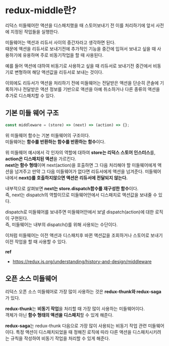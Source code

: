# redux-middle란?

리덕스 미들웨어란 액션을 디스패치했을 때 스토어보내기 전 이를 처리하기에 앞서 사전에 지정된 작업들을 실행한다.

미들웨어는 액션과 리듀서 사이의 중간자라고 생각하면 된다.  
때문에 액션을 리듀서로 보내기전에 추가적인 기능을 중간에 입혀서 보내고 싶을 때 사용하기에 유용하며 주로 비동기작업을 할 때 사용된다.

예를 들어 액션에 대하여 비동기로 사용하고 싶을 때 리듀서로 보내기전 중간에서 비동기로 변형하여 해당 액션값을 리듀서로 보내는 것이다.

이외에도 리듀서가 액션을 처리하기 전에 미들웨어는 전달받은 액션을 단순히 콘솔에 기록하거나 전달받은 액션 정보를 기반으로 액션을 아예 취소하거나 다른 종류의 액션을 추가로 디스패치할 수 있다.

## 기본 미들 웨어 구조

```js
const middleware = (store) => (next) => (action) => {};
```

위 미들웨어 함수는 기본 미들웨어의 구조이다.  
미들웨어는 **함수를 반환하는 함수를 반환하는 함수**이다.

위 미들웨어 예시에서 각 인자의 역할에 대하여 **store는 리덕스 스토어 인스터스**를, **action은 디스패치된 액션**을 가르킨다.  
 **next는 함수 형태**이며 next(action)을 호출하면 그 다음 처리해야 할 미들웨어에게 액션을 넘겨주고 만약 그 다음 미들웨어가 없다면 리듀서에게 액션을 넘겨준다.
미들웨어내에서 **next()를 호출하지않으면 액션은 리듀서에 전달되지 않는다.**

내부적으로 살펴보면 **next는 store.dispatch함수를 재구성한 함수**이다.  
즉, next는 dispatch의 역할이므로 미들웨어안에서 디스패치로 액션값을 보내줄 수 있다.

dispatch로 미들웨어를 보내주면 미들웨어안에서 보낼 dispatch(action)에 대한 로직이 구현된다.  
즉, 미들웨어는 내부의 dispatch()를 위해 사용되는 수단이다.

이처럼 미들웨어는 이전 액션과 디스패치후 바뀐 액션값을 조회하거나 스토어로 보내기 이전 작업을 할 때 사용할 수 있다.

**ref**

- https://redux.js.org/understanding/history-and-design/middleware

## 오픈 소스 미들웨어

리덕스 오픈 소스 미들웨어로 가장 많이 사용하는 것은 **redux-thunk와 redux-saga**가 있다.

**redux-thunk**는 **비동기 작업**을 처리할 때 가장 많이 사용하는 미들웨어이다.  
객체가 아닌 **함수 형태의 액션을 디스패치**할 수 있게 해준다.

**redux-saga**는 redux-thunk 다음으로 가장 많이 사용되는 비동기 작업 관련 미들웨어이다. 특정 액션이 디스패치되었을 때 정해진 로직에 따라 다른 액션을 디스패치시키려는 규칙을 작성하여 비동기 작업을 처리할 수 있게 해준다.
